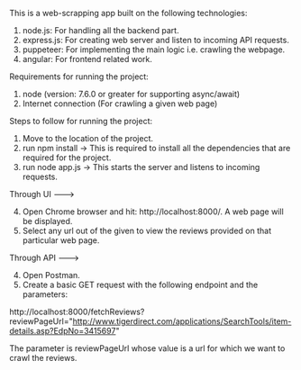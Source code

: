 This is a web-scrapping app built on the following technologies:

1. node.js: For handling all the backend part.
2. express.js: For creating web server and listen to incoming API requests.
2. puppeteer: For implementing the main logic i.e. crawling the webpage.
3. angular: For frontend related work.

Requirements for running the project:

1. node (version: 7.6.0 or greater for supporting async/await)
2. Internet connection (For crawling a given web page)

Steps to follow for running the project:

1. Move to the location of the project.
2. run npm install -> This is required to install all the dependencies that are required for the project.
3. run node app.js -> This starts the server and listens to incoming requests.

Through UI --->

4. Open Chrome browser and hit: http://localhost:8000/. A web page will be displayed.
5. Select any url out of the given to view the reviews provided on that particular web page.


Through API --->

4. Open Postman.
5. Create a basic GET request with the following endpoint and the parameters:

http://localhost:8000/fetchReviews?reviewPageUrl="http://www.tigerdirect.com/applications/SearchTools/item-details.asp?EdpNo=3415697"

The parameter is reviewPageUrl whose value is a url for which we want to crawl the reviews.
